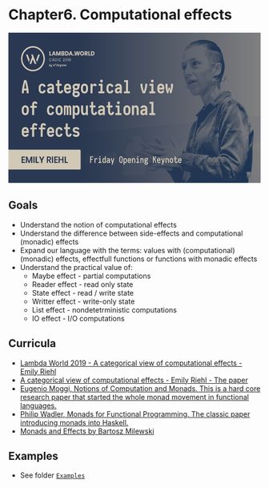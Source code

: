 # Chapter6. Computational effects

<img src="logo.jpg" height="300" />

## Goals
- Understand the notion of computational effects
- Understand the difference between side-effects and computational (monadic) effects
- Expand our language with the terms: values with (computational) (monadic) effects, effectfull functions or functions with monadic effects
- Understand the practical value of:
    - Maybe effect - partial computations
    - Reader effect - read only state
    - State effect - read / write state
    - Writter effect - write-only state
    - List effect - nondetetrministic computations
    - IO effect - I/O computations
  
## Curricula
- [Lambda World 2019 - A categorical view of computational effects - Emily Riehl](https://www.youtube.com/watch?v=Ssx2_JKpB3U)
- [A categorical view of computational effects - Emily Riehl - The paper](https://math.jhu.edu/~eriehl/lambda.pdf)
- [Eugenio Moggi, Notions of Computation and Monads. This is a hard core research paper that started the whole monad movement in functional languages.](https://person.dibris.unige.it/moggi-eugenio/ftp/ic91.pdf)
- [Philip Wadler, Monads for Functional Programming. The classic paper introducing monads into Haskell.](https://homepages.inf.ed.ac.uk/wadler/papers/marktoberdorf/baastad.pdf)
- [Monads and Effects by Bartosz Milewski](https://bartoszmilewski.com/2016/11/30/monads-and-effects/)

## Examples
- See folder [`Examples`](./Examples)

  

